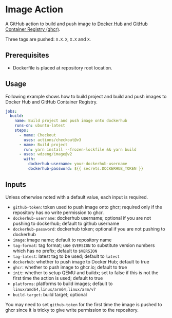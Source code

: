 # Image Action

A GitHub action to build and push image to [Docker Hub](https://hub.docker.com) and [GitHub Container Registry (ghcr)](https://ghcr.io).

Three tags are pushed: `X.X.X`, `X.X` and `X`.

## Prerequisites

- Dockerfile is placed at repository root location.

## Usage

Following example shows how to build project and build and push images to Docker Hub and GitHub Container Registry.

```yml
jobs:
  build:
    name: Build project and push image onto dockerhub
    runs-on: ubuntu-latest
    steps:
      - name: Checkout
        uses: actions/checkout@v3
      - name: Build project
        run: yarn install --frozen-lockfile && yarn build
      - uses: wdzeng/image@v2
        with:
          dockerhub-username: your-dockerhub-username
          dockerhub-password: ${{ secrets.DOCKERHUB_TOKEN }}
```

## Inputs

Unless otherwise noted with a default value, each input is required.

- `github-token`: token used to push image onto ghcr; required only if the repository has no write permission to ghcr.
- `dockerhub-username`: dockerhub username; optional if you are not pushing to dockerhub; default to github username
- `dockerhub-password`: dockerhub token; optional if you are not pushing to dockerhub
- `image`: image name; default to repository name
- `tag-format`: tag format; use `$VERSION` to substitute version numbers which has no prefix; default to `$VERSION`
- `tag-latest`: latest tag to be used; default to `latest`
- `dockerhub`: whether to push image to Docker Hub; default to true
- `ghcr`: whether to push image to ghcr.io; default to true
- `init`: whether to setup QEMU and buildx; set to false if this is not the first time the action is used; default to true
- `platforms`: platforms to build images; default to `linux/amd64,linux/arm64,linux/arm/v7`
- `build-target`: build target; optional

You may need to set `github-token` for the first time the image is pushed to ghcr since it is tricky to give write permission to the repository.
